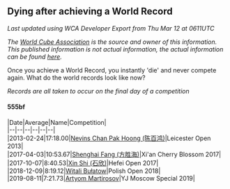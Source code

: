 ## Dying after achieving a World Record 

*Last updated using WCA Developer Export from Thu Mar 12 at 0611UTC*

*The [World Cube Association](https://www.worldcubeassociation.org) is the source and owner of this information. This published information is not actual information, the actual information can be found [here](https://www.worldcubeassociation.org/results).*

Once you achieve a World Record, you instantly 'die' and never compete again. What do the world records look like now?

*Records are all taken to occur on the final day of a competition*

#### 555bf

|Date|Average|Name|Competition|  
|--|--|--|--|--|--|  
|2013-02-24|17:18.00|[Nevins Chan Pak Hoong (陈百鸿)](https://www.worldcubeassociation.org/persons/2010CHAN20)|Leicester Open 2013|  
|2017-04-03|10:53.67|[Shenghai Fang (方胜海)](https://www.worldcubeassociation.org/persons/2016FANG01)|Xi'an Cherry Blossom 2017|  
|2017-10-07|8:40.53|[Xin Shi (石欣)](https://www.worldcubeassociation.org/persons/2010SHIX01)|Hefei Open 2017|  
|2018-12-09|8:19.12|[Witali Bułatow](https://www.worldcubeassociation.org/persons/2015BUAT01)|Polish Open 2018|  
|2019-08-11|7:21.73|[Artyom Martirosov](https://www.worldcubeassociation.org/persons/2016MART29)|YJ Moscow Special 2019|  
